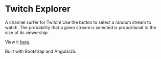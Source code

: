 # Twitch Explorer

A channel surfer for Twitch!
Use the button to select a random stream to watch. The probability that a given stream is selected is proportional to the size of its viewership.

View it [here](http://juliencampion.github.io/twitch-explorer).

Built with Bootstrap and AngularJS.
